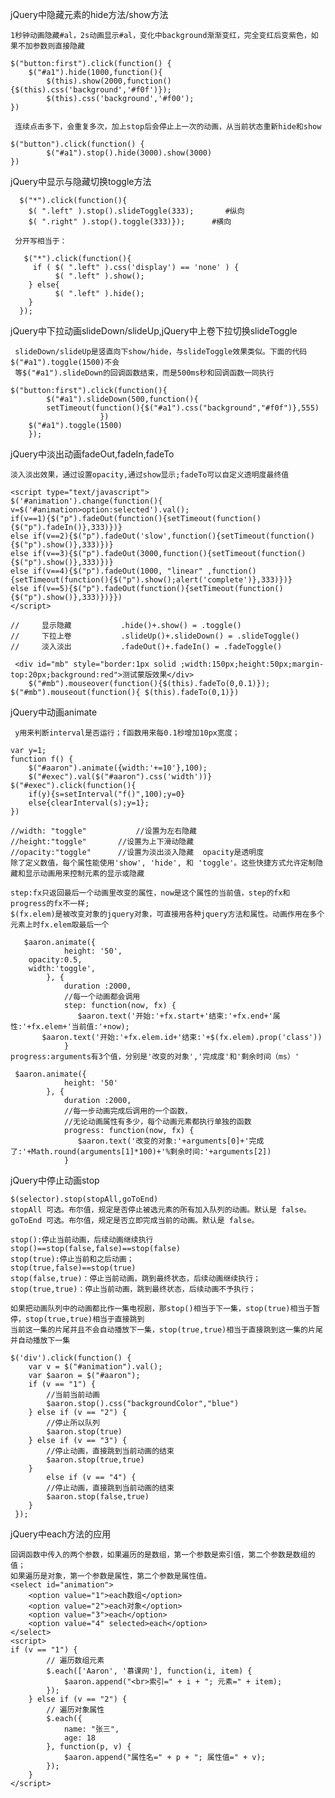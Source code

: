 
jQuery中隐藏元素的hide方法/show方法
	
	1秒钟动画隐藏#al，2s动画显示#al，变化中background渐渐变红，完全变红后变紫色，如果不加参数则直接隐藏
	
	$("button:first").click(function() {
 		$("#a1").hide(1000,function(){
			$(this).show(2000,function(){$(this).css('background','#f0f')});
			$(this).css('background','#f00');
	})

	 连续点击多下，会重复多次，加上stop后会停止上一次的动画，从当前状态重新hide和show
	
	$("button").click(function() {
        	$("#a1").stop().hide(3000).show(3000)
   	})
	
jQuery中显示与隐藏切换toggle方法

	  $("*").click(function(){ 
		$( ".left" ).stop().slideToggle(333);    	#纵向
		$( ".right" ).stop().toggle(333)});		 #横向
	
	 分开写相当于：
	
	   $("*").click(function(){
		 if ( $( ".left" ).css('display') == 'none' ) {
			  $( ".left" ).show(); 
		} else{
			  $( ".left" ).hide();
		}
	  });

jQuery中下拉动画slideDown/slideUp,jQuery中上卷下拉切换slideToggle


	 slideDown/slideUp是竖直向下show/hide，与slideToggle效果类似。下面的代码$("#a1").toggle(1500)不会
	 等$("#a1").slideDown的回调函数结束，而是500ms秒和回调函数一同执行
	
	$("button:first").click(function(){
        	$("#a1").slideDown(500,function(){
			setTimeout(function(){$("#a1").css("background","#f0f")},555)
						})
		$("#a1").toggle(1500)			
        });
	
	
jQuery中淡出动画fadeOut,fadeIn,fadeTo
	
	淡入淡出效果，通过设置opacity,通过show显示;fadeTo可以自定义透明度最终值
	
    <script type="text/javascript">
	$('#animation').change(function(){
	v=$('#animation>option:selected').val();
	if(v==1){$("p").fadeOut(function(){setTimeout(function(){$("p").fadeIn()},333)})}
	else if(v==2){$("p").fadeOut('slow',function(){setTimeout(function(){$("p").show()},333)})}
	else if(v==3){$("p").fadeOut(3000,function(){setTimeout(function(){$("p").show()},333)})}
	else if(v==4){$("p").fadeOut(1000, "linear" ,function(){setTimeout(function(){$("p").show();alert('complete')},333)})}
	else if(v==5){$("p").fadeOut(function(){setTimeout(function(){$("p").show()},333)})}})
    </script>

	//     显示隐藏           .hide()+.show() = .toggle()
	//     下拉上卷           .slideUp()+.slideDown() = .slideToggle()
	//     淡入淡出           .fadeOut()+.fadeIn() = .fadeToggle()
	
	 <div id="mb" style="border:1px solid ;width:150px;height:50px;margin-top:20px;background:red">测试蒙版效果</div>
    	$("#mb").mouseover(function(){$(this).fadeTo(0,0.1)});
	$("#mb").mouseout(function(){ $(this).fadeTo(0,1)})
	
	
jQuery中动画animate
	
	 y用来判断interval是否运行；f函数用来每0.1秒增加10px宽度；
	
	var y=1;
   	function f() {
		$("#aaron").animate({width:'+=10'},100);
		$("#exec").val($("#aaron").css('width'))}
	$("#exec").click(function(){
		if(y){s=setInterval("f()",100);y=0}
		else{clearInterval(s);y=1};
	})
	
	//width: "toggle"			//设置为左右隐藏
	//height:"toggle"		//设置为上下滑动隐藏
	//opacity:"toggle"		//设置为淡出淡入隐藏  opacity是透明度
	除了定义数值，每个属性能使用'show', 'hide', 和 'toggle'。这些快捷方式允许定制隐藏和显示动画用来控制元素的显示或隐藏
	
	step:fx只返回最后一个动画里改变的属性，now是这个属性的当前值，step的fx和progress的fx不一样;
	$(fx.elem)是被改变对象的jquery对象，可直接用各种jquery方法和属性。动画作用在多个元素上时fx.elem取最后一个

	   $aaron.animate({
                height: '50',
		opacity:0.5,
		width:'toggle',
            }, {
                duration :2000,
                //每一个动画都会调用
                step: function(now, fx) {
                   $aaron.text('开始:'+fx.start+'结束:'+fx.end+'属性:'+fx.elem+'当前值:'+now);
		   $aaron.text('开始:'+fx.elem.id+'结束:'+$(fx.elem).prop('class'))
                }
	progress:arguments有3个值，分别是'改变的对象','完成度'和'剩余时间（ms）'
	
	 $aaron.animate({
                height: '50'
            }, {
                duration :2000,
                //每一步动画完成后调用的一个函数，
                //无论动画属性有多少，每个动画元素都执行单独的函数
                progress: function(now, fx) {			
                   $aaron.text('改变的对象:'+arguments[0]+'完成了:'+Math.round(arguments[1]*100)+'%剩余时间:'+arguments[2])
                }

jQuery中停止动画stop

	$(selector).stop(stopAll,goToEnd)
	stopAll	可选。布尔值，规定是否停止被选元素的所有加入队列的动画。默认是 false。
	goToEnd	可选。布尔值，规定是否立即完成当前的动画。默认是 false。
	
	stop():停止当前动画，后续动画继续执行
	stop()==stop(false,false)==stop(false)
	stop(true):停止当前和之后动画；
	stop(true,false)==stop(true)
	stop(false,true)：停止当前动画，跳到最终状态，后续动画继续执行；
	stop(true,true)：停止当前动画，跳到最终状态，后续动画不予执行；
	
	如果把动画队列中的动画都比作一集电视剧，那stop()相当于下一集，stop(true)相当于暂停，stop(true,true)相当于直接跳到
	当前这一集的片尾并且不会自动播放下一集，stop(true,true)相当于直接跳到这一集的片尾并自动播放下一集
	
	$('div').click(function() {
		var v = $("#animation").val();
		var $aaron = $("#aaron");
		if (v == "1") {
		    //当前当前动画
		    $aaron.stop().css("backgroundColor","blue")
		} else if (v == "2") {
		    //停止所以队列
		    $aaron.stop(true)
		} else if (v == "3") {
		    //停止动画，直接跳到当前动画的结束
		    $aaron.stop(true,true)
		} 
			else if (v == "4") {
		    //停止动画，直接跳到当前动画的结束
		    $aaron.stop(false,true)
		} 
   	 });

jQuery中each方法的应用
	
	回调函数中传入的两个参数，如果遍历的是数组，第一个参数是索引值，第二个参数是数组的值；
	如果遍历是对象，第一个参数是属性，第二个参数是属性值。
    <select id="animation">
        <option value="1">each数组</option>
        <option value="2">each对象</option>
		<option value="3">each</option>
		<option value="4" selected>each</option>
    </select>
    <script>
    if (v == "1") {
            // 遍历数组元素
            $.each(['Aaron', '慕课网'], function(i, item) {
                $aaron.append("<br>索引=" + i + "; 元素=" + item);
            });
        } else if (v == "2") {
            // 遍历对象属性
            $.each({
                name: "张三",
                age: 18
            }, function(p, v) {
                $aaron.append("属性名=" + p + "; 属性值=" + v);
            });
        } 
	</script>

